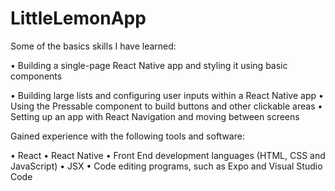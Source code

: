 # LittleLemonApp

Some of the basics skills I have learned:

•	Building a single-page React Native app and styling it using basic components

•	Building large lists and configuring user inputs within a React Native app
•	Using the Pressable component to build buttons and other clickable areas
•	Setting up an app with React Navigation and moving between screens

Gained experience with the following tools and software: 

•	React
•	React Native
•	Front End development languages (HTML, CSS and JavaScript)
•	JSX
•	Code editing programs, such as Expo and Visual Studio Code
